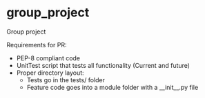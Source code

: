 # group_project
Group project

Requirements for PR:
 - PEP-8 compliant code
 - UnitTest script that tests all functionality (Current and future)
 - Proper directory layout:
   + Tests go in the tests/ folder
   + Feature code goes into a module folder with a \_\_init\_\_.py file

